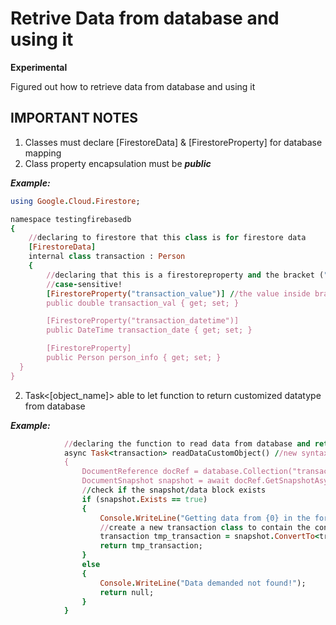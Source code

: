 # Retrive Data from database and using it

**Experimental**

Figured out how to retrieve data from database and using it

## IMPORTANT NOTES

1. Classes must declare [FirestoreData] & [FirestoreProperty] for database mapping
2. Class property encapsulation must be **_public_**

_**Example:**_

```ruby
using Google.Cloud.Firestore;

namespace testingfirebasedb
{
    //declaring to firestore that this class is for firestore data
    [FirestoreData]
    internal class transaction : Person
    {
        //declaring that this is a firestoreproperty and the bracket ("transaction_val") is for DATABASE MAPPING
        //case-sensitive!
        [FirestoreProperty("transaction_value")] //the value inside bracket is the value inside ur database document field
        public double transaction_val { get; set; }

        [FirestoreProperty("transaction_datetime")]
        public DateTime transaction_date { get; set; }

        [FirestoreProperty]
        public Person person_info { get; set; }
  }
}
```

2. Task<[object_name]> able to let function to return customized datatype from database

_**Example:**_

```ruby
            //declaring the function to read data from database and return as custom object
            async Task<transaction> readDataCustomObject() //new syntax Task<[object_name]> Task (asynchronous operation) = allowing your CPU to perform other task eventhough it is performing other task.
            {
                DocumentReference docRef = database.Collection("transaction_5").Document("newDoc5");
                DocumentSnapshot snapshot = await docRef.GetSnapshotAsync();
                //check if the snapshot/data block exists
                if (snapshot.Exists == true)
                {
                    Console.WriteLine("Getting data from {0} in the form of custom object...", snapshot.Id);
                    //create a new transaction class to contain the converted data block --> <transaction>
                    transaction tmp_transaction = snapshot.ConvertTo<transaction>();
                    return tmp_transaction;
                }
                else
                {
                    Console.WriteLine("Data demanded not found!");
                    return null;
                }
            }
```



